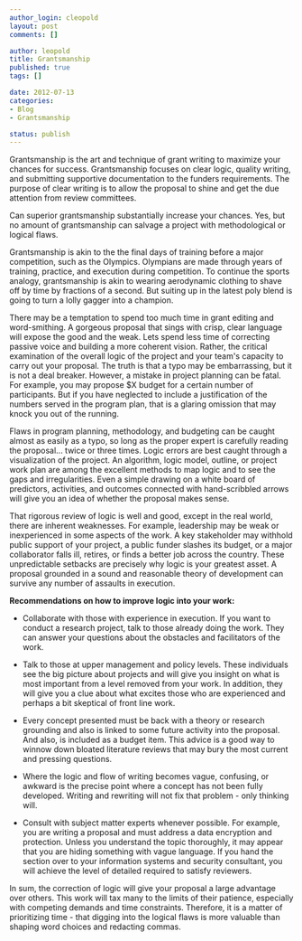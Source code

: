 ```yaml
--- 
author_login: cleopold
layout: post
comments: []

author: leopold
title: Grantsmanship
published: true
tags: []

date: 2012-07-13 
categories: 
- Blog
- Grantsmanship

status: publish
---
```

Grantsmanship is the art and technique of grant writing to maximize your chances for success. Grantsmanship focuses on clear logic, quality writing, and submitting supportive documentation to the funders requirements. The purpose of clear writing is to allow the proposal to shine and get the due attention from review committees.

Can superior grantsmanship substantially increase your chances. Yes, but no amount of grantsmanship can salvage a project with methodological or logical flaws.

Grantsmanship is akin to the the final days of training before a major competition, such as the Olympics. Olympians are made through years of training, practice, and execution during competition. To continue the sports analogy, grantsmanship is akin to wearing aerodynamic clothing to shave off by time by fractions of a second. But suiting up in the latest poly blend is going to turn a lolly gagger into a champion.

There may be a temptation to spend too much time in grant editing and word-smithing. A gorgeous proposal that sings with crisp, clear language will expose the good and the weak. Lets spend less time of correcting passive voice and building a more coherent vision. Rather, the critical examination of the overall logic of the project and your team's capacity to carry out your proposal. The truth is that a typo may be embarrassing, but it is not a deal breaker. However, a mistake in project planning can be fatal. For example, you may propose $X budget for a certain number of participants. But if you have neglected to include a justification of the numbers served in the program plan, that is a glaring omission that may knock you out of the running.

Flaws in program planning, methodology, and budgeting can be caught almost as easily as a typo, so long as the proper expert is carefully reading the proposal... twice or three times. Logic errors are best caught through a visualization of the project. An algorithm, logic model, outline, or project work plan are among the excellent methods to map logic and to see the gaps and irregularities. Even a simple drawing on a white board of predictors, activities, and outcomes connected with hand-scribbled arrows will give you an idea of whether the proposal makes sense.

That rigorous review of logic is well and good, except in the real world, there are inherent weaknesses. For example, leadership may be weak or inexperienced in some aspects of the work. A key stakeholder may withhold public support of your project, a public funder slashes its budget, or a major collaborator falls ill, retires, or finds a better job across the country. These unpredictable setbacks are precisely why logic is your greatest asset. A proposal grounded in a sound and reasonable theory of development can survive any number of assaults in execution.

<strong>Recommendations on how to improve logic into your work:</strong>

+ Collaborate with those with experience in execution. If you want to conduct a research project, talk to those already doing the work. They can answer your questions about the obstacles and facilitators of the work.


+ Talk to those at upper management and policy levels. These individuals see the big picture about projects and will give you insight on what is most important from a level removed from your work. In addition, they will give you a clue about what excites those who are experienced and perhaps a bit skeptical of front line work.

+ Every concept presented must be back with a theory or research grounding and also is linked to some future activity into the proposal. And also, is included as a budget item. This advice is a good way to winnow down bloated literature reviews that may bury the most current and pressing questions.

+ Where the logic and flow of writing becomes vague, confusing, or awkward is the precise point where a concept has not been fully developed. Writing and rewriting will not fix that problem - only thinking will.

+ Consult with subject matter experts whenever possible. For example, you are writing a proposal and must address a data encryption and protection. Unless you understand the topic thoroughly, it may appear that you are hiding something with vague language. If you hand the section over to your information systems and security consultant, you will achieve the level of detailed required to satisfy reviewers.</li>

In sum, the correction of logic will give your proposal a large advantage over others. This work will tax many to the limits of their patience, especially with competing demands and time constraints. Therefore, it is a matter of prioritizing time - that digging into the logical flaws is more valuable than shaping word choices and redacting commas.

